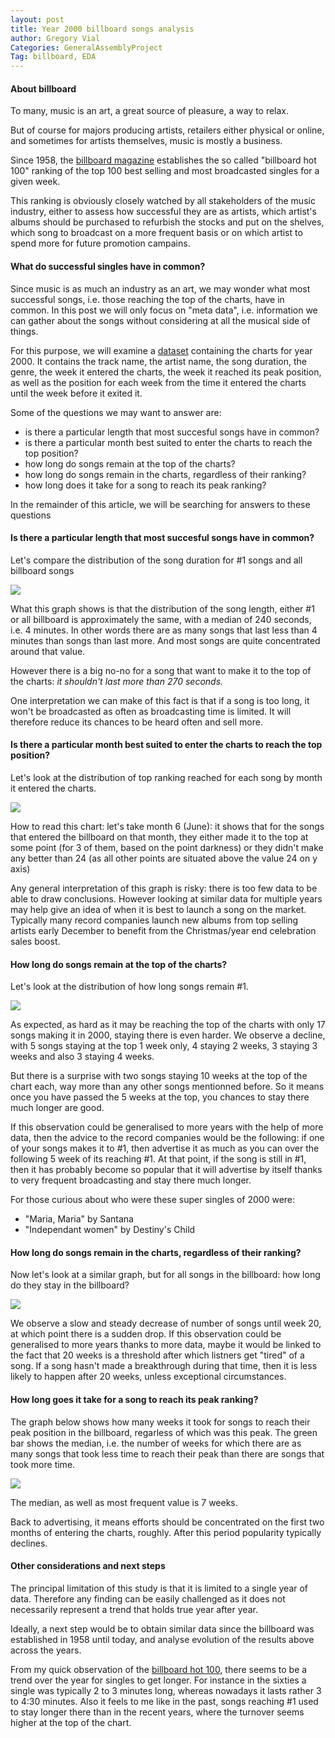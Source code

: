 ```yaml
---
layout: post
title: Year 2000 billboard songs analysis
author: Gregory Vial
Categories: GeneralAssemblyProject
Tag: billboard, EDA
---
```

#### About billboard
To many, music is an art, a great source of pleasure, a way to relax. 

But of course for majors producing artists, retailers either physical or online, and sometimes for artists themselves, music is mostly a business.

Since 1958, the [billboard magazine](http://www.billboard.com/) establishes the so called "billboard hot 100" ranking of the top 100 best selling and most broadcasted singles for a given week.

This ranking is obviously closely watched by all stakeholders of the music industry, either to assess how successful they are as artists, which artist's albums should be purchased to refurbish the stocks and put on the shelves, which song to broadcast on a more frequent basis or on which artist to spend more for future promotion campains.

#### What do successful singles have in common?
Since music is as much an industry as an art, we may wonder what most successful songs, i.e. those reaching the top of the charts, have in common.
In this post we will only focus on "meta data", i.e. information we can gather about the songs without considering at all the musical side of things.

For this purpose, we will examine a [dataset](https://github.com/ga-students/DSI_LDN_1_LESSON_NOTES/blob/master/projects/project-02/assets/billboard.csv) containing the charts for year 2000.
It contains the track name, the artist name, the song duration, the genre, the week it entered the charts, the week it reached its peak position, as well as the position for each week from the time it entered the charts until the week before it exited it.

Some of the questions we may want to answer are:
* is there a particular length that most succesful songs have in common?
* is there a particular month best suited to enter the charts to reach the top position?
* how long do songs remain at the top of the charts?
* how long do songs remain in the charts, regardless of their ranking?
* how long does it take for a song to reach its peak ranking?

In the remainder of this article, we will be searching for answers to these questions

#### Is there a  particular length that most succesful songs have in common?

Let's compare the distribution of the song duration for #1 songs and all billboard songs

<img src="/assets/song_duration_nb1.png">

What this graph shows is that the distribution of the song length, either #1 or all billboard is approximately the same, with a median of 240 seconds, i.e. 4 minutes. In other words there are as many songs that last less than 4 minutes than songs than last more. And most songs are quite concentrated around that value.

However there is a big no-no for a song that want to make it to the top of the charts: *it shouldn't last more than 270 seconds.*

One interpretation we can make of this fact is that if a song is too long, it won't be broadcasted as often as broadcasting time is limited. It will therefore reduce its chances to be heard often and sell more.

#### Is there a particular month best suited to enter the charts to reach the top position?

Let's look at the distribution of top ranking reached for each song by month it entered the charts.

<img src="/assets/month_entered.png">

How to read this chart: let's take month 6 (June): it shows that for the songs that entered the billboard on that month, they either made it to the top at some point (for 3 of them, based on the point darkness) or they didn't make any better than 24 (as all other points are situated above the value 24 on y axis)

Any general interpretation of this graph is risky: there is too few data to be able to draw conclusions. However looking at similar data for multiple years may help give an idea of when it is best to launch a song on the market. Typically many record companies launch new albums from top selling artists early December to benefit from the Christmas/year end celebration sales boost.

#### How long do songs remain at the top of the charts?

Let's look at the distribution of how long songs remain #1.

<img src="/assets/stay_nb1.png">

As expected, as hard as it may be reaching the top of the charts with only 17 songs making it in 2000, staying there is even harder. We observe a decline, with 5 songs staying at the top 1 week only, 4 staying 2 weeks, 3 staying 3 weeks and also 3 staying 4 weeks.

But there is a surprise with two songs staying 10 weeks at the top of the chart each, way more than any other songs mentionned before. So it means once you have passed the 5 weeks at the top, you chances to stay there much longer are good.

If this observation could be generalised to more years with the help of more data, then the advice to the record companies would be the following: if one of your songs makes it to #1, then advertise it as much as you can over the following 5 week of its reaching #1. At that point, if the song is still in #1, then it has probably become so popular that it will advertise by itself thanks to very frequent broadcasting and stay there much longer.

For those curious about who were these super singles of 2000 were:
* "Maria, Maria" by Santana
* "Independant women" by Destiny's Child

#### How long do songs remain in the charts, regardless of their ranking?

Now let's look at a similar graph, but for all songs in the billboard: how long do they stay in the billboard?

<img src="/assets/weeks_billboard.png">

We observe a slow and steady decrease of number of songs until week 20, at which point there is a sudden drop. If this observation could be generalised to more years thanks to more data, maybe it would be linked to the fact that 20 weeks is a threshold after which listners get "tired" of a song. If a song hasn't made a breakthrough during that time, then it is less likely to happen after 20 weeks, unless exceptional circumstances.

#### How long goes it take for a song to reach its peak ranking?

The graph below shows how many weeks it took for songs to reach their peak position in the billboard, regarless of which was this peak. The green bar shows the median, i.e. the number of weeks for which there are as many songs that took less time to reach their peak than there are songs that took more time.

<img src="/assets/time_to_peak.png">

The median, as well as most frequent  value is 7 weeks.

Back to advertising, it means efforts should be concentrated on the first two months of entering the charts, roughly. After this period popularity typically declines.

#### Other considerations and next steps
The principal limitation of this study is that it is limited to a single year of data. Therefore any finding can be easily challenged as it does not necessarily represent a trend that holds true year after year.

Ideally, a next step would be to obtain similar data since the billboard was established in 1958 until today, and analyse evolution of the results above across the years.

From my quick observation of the [billboard hot 100](http://www.billboard.com/charts/hot-100), there seems to be a trend over the year for singles to get longer. For instance in the sixties a single was typically 2 to 3 minutes long, whereas nowadays it lasts rather 3 to 4:30 minutes.
Also it feels to me like in the past, songs reaching #1 used to stay longer there than in the recent years, where the turnover seems higher at the top of the chart.

